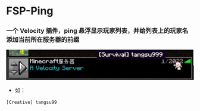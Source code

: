 # FSP-Ping
### 一个 Velocity 插件，ping 悬浮显示玩家列表，并给列表上的玩家名添加当前所在服务器的前缀
![mahua](docs/images/example.png)
* 如：
```
[Creative] tangsu99
```
